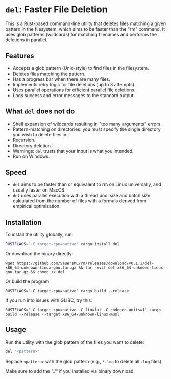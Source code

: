 # `del`: Faster File Deletion

This is a Rust-based command-line utility that deletes files matching a given pattern in the filesystem, which aims to be faster than the "rm" command. It uses glob patterns (wildcards) for matching filenames and performs the deletions in parallel.

## Features
- Accepts a glob pattern (Unix-style) to find files in the filesystem.
- Deletes files matching the pattern.
- Has a progress bar when there are many files.
- Implements retry logic for file deletions (up to 3 attempts).
- Uses parallel operations for efficient parallel file deletions.
- Logs success and error messages to the standard output.

## What `del` does not do
- Shell expansion of wildcards resulting in "too many arguments" errors.
- Pattern-matching on directories: you must specify the single directory you wish to delete files in.
- Recursion.
- Directory deletion.
- Warnings: `del` trusts that your input is what you intended.
- Run on Windows.

## Speed
- `del` aims to be faster than or equivalent to rm on Linux universally, and usually faster on MacOS.
- `del` uses parallel execution with a thread pool size and batch size calculated from the number of files with a formula derived from empirical optimization.

## Installation

To install the utility globally, run:

```bash
RUSTFLAGS="-C target-cpu=native" cargo install del
```

Or download the binary directly:
```
wget https://github.com/SauersML/rm/releases/download/v0.1.1/del-x86_64-unknown-linux-gnu.tar.gz && tar -xvzf del-x86_64-unknown-linux-gnu.tar.gz && chmod +x del
```

Or build the program:
```
RUSTFLAGS="-C target-cpu=native" cargo build --release
```

If you run into issues with GLIBC, try this:
```
RUSTFLAGS="-C target-cpu=native -C lto=fat -C codegen-units=1" cargo build --release --target x86_64-unknown-linux-musl
```

## Usage

Run the utility with the glob pattern of the files you want to delete:

```bash
del "<pattern>"
```

Replace `<pattern>` with the glob pattern (e.g., `*.log` to delete all `.log` files).

Make sure to add the "./" if you installed via binary download.
